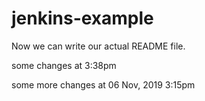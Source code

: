 # jenkins-example

Now we can write our actual README file.

some changes at 3:38pm


some more changes at 06 Nov, 2019 3:15pm

